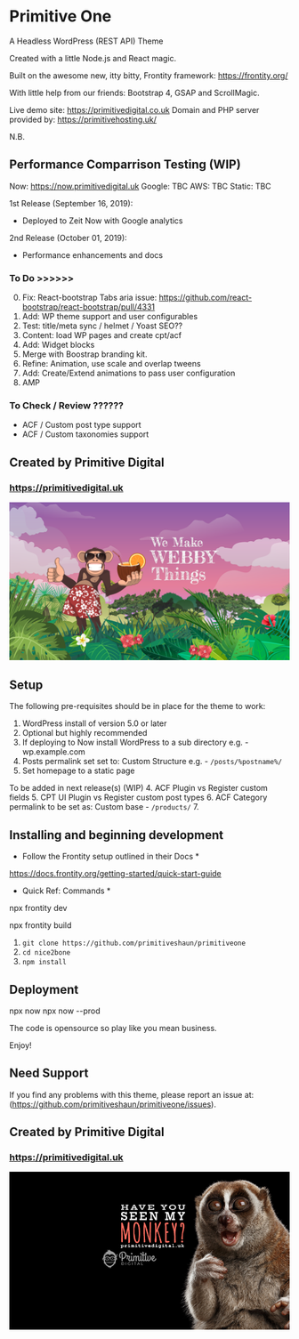 # Primitive One
A Headless WordPress (REST API) Theme

Created with a little Node.js and React magic.

Built on the awesome new, itty bitty, Frontity framework: https://frontity.org/

With little help from our friends: Bootstrap 4, GSAP and ScrollMagic.

Live demo site: https://primitivedigital.co.uk
Domain and PHP server provided by: https://primitivehosting.uk/

N.B. 



## Performance Comparrison Testing (WIP)
Now: https://now.primitivedigital.uk
Google: TBC
AWS: TBC
Static: TBC


1st Release (September 16, 2019): 
- Deployed to Zeit Now with Google analytics


2nd Release (October 01, 2019):
- Performance enhancements and docs



### To Do >>>>>>

0. Fix: React-bootstrap Tabs aria issue: https://github.com/react-bootstrap/react-bootstrap/pull/4331
1. Add: WP theme support and user configurables
2. Test: title/meta sync / helmet / Yoast SEO??
3. Content: load WP pages and create cpt/acf
4. Add: Widget blocks
5. Merge with Boostrap branding kit.
6. Refine: Animation, use scale and overlap tweens
7. Add: Create/Extend animations to pass user configuration
5. AMP


### To Check / Review ??????
- ACF / Custom post type support
- ACF / Custom taxonomies support

## Created by Primitive Digital
### https://primitivedigital.uk

![screenshot](punky.png)

Setup
-----

The following pre-requisites should be in place for the theme to work:

1. WordPress install of version 5.0 or later
2. Optional but highly recommended
2. If deploying to Now install WordPress to a sub directory e.g. - wp.example.com
2. Posts permalink set set to: Custom Structure e.g. - `/posts/%postname%/`
3. Set homepage to a static page

To be added in next release(s) (WIP)
4. ACF Plugin vs Register custom fields
5. CPT UI Plugin vs Register custom post types
6. ACF Category permalink to be set as: Custom base - `/products/`
7. 

Installing and beginning development
------------------------------------

* Follow the Frontity setup outlined in their Docs *

https://docs.frontity.org/getting-started/quick-start-guide




* Quick Ref: Commands *

npx frontity dev

npx frontity build

1. `git clone https://github.com/primitiveshaun/primitiveone`
2. `cd nice2bone`
3. `npm install`

Deployment
------------------------------------

npx now
npx now --prod


The code is opensource so play like you mean business.

Enjoy!


Need Support
-------

If you find any problems with this theme, please report an issue at:
(https://github.com/primitiveshaun/primitiveone/issues).

## Created by Primitive Digital
### https://primitivedigital.uk

![screenshot](haveyouseenit.jpg)
